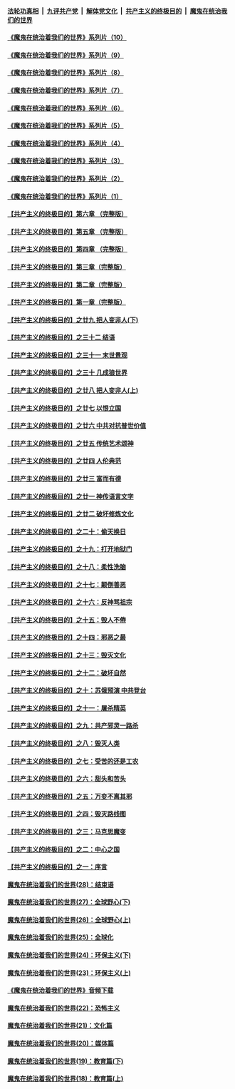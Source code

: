####  [法轮功真相](../../../../basic/blob/master/README.md?t=09100932) &nbsp;|&nbsp; [九评共产党](../../../../9ping.md/blob/master/README.md?t=09100932) &nbsp;|&nbsp; [解体党文化](../../../../jtdwh.md/blob/master/README.md?t=09100932)  &nbsp;|&nbsp; [共产主义的终极目的](../../../../gczydzjmd.md/blob/master/README.md?t=09100932) &nbsp;|&nbsp; [魔鬼在统治我们的世界](../../../../mgztzwmdsj.md/blob/master/README.md?t=09100932) 

#### [《魔鬼在统治着我们的世界》系列片（10）](../pages/nsc422/n12292670.md?t=09100932) 

#### [《魔鬼在统治着我们的世界》系列片（9）](../pages/nsc422/n12290859.md?t=09100932) 

#### [《魔鬼在统治着我们的世界》系列片（8）](../pages/nsc422/n12287445.md?t=09100932) 

#### [《魔鬼在统治着我们的世界》系列片（7）](../pages/nsc422/n12283425.md?t=09100932) 

#### [《魔鬼在统治着我们的世界》系列片（6）](../pages/nsc422/n12282314.md?t=09100932) 

#### [《魔鬼在统治着我们的世界》系列片（5）](../pages/nsc422/n12281419.md?t=09100932) 

#### [《魔鬼在统治着我们的世界》系列片（4）](../pages/nsc422/n12274024.md?t=09100932) 

#### [《魔鬼在统治着我们的世界》系列片（3）](../pages/nsc422/n12271322.md?t=09100932) 

#### [《魔鬼在统治着我们的世界》系列片（2）](../pages/nsc422/n12269049.md?t=09100932) 

#### [《魔鬼在统治着我们的世界》系列片（1）](../pages/nsc422/n12267575.md?t=09100932) 

#### [【共产主义的终极目的】第六章 （完整版）](../pages/nsc422/n11428913.md?t=09100932) 

#### [【共产主义的终极目的】第五章 （完整版）](../pages/nsc422/n11428912.md?t=09100932) 

#### [【共产主义的终极目的】第四章 （完整版）](../pages/nsc422/n11428907.md?t=09100932) 

#### [【共产主义的终极目的】第三章（完整版）](../pages/nsc422/n11428848.md?t=09100932) 

#### [【共产主义的终极目的】第二章（完整版）](../pages/nsc422/n11428831.md?t=09100932) 

#### [【共产主义的终极目的】第一章（完整版）](../pages/nsc422/n11417651.md?t=09100932) 

#### [【共产主义的终极目的】之廿九 把人变非人(下)](../pages/nsc422/n11344140.md?t=09100932) 

#### [【共产主义的终极目的】之三十二 结语](../pages/nsc422/n11360535.md?t=09100932) 

#### [【共产主义的终极目的】之三十一 末世景观](../pages/nsc422/n11351129.md?t=09100932) 

#### [【共产主义的终极目的】之三十 几成狼世界](../pages/nsc422/n11348280.md?t=09100932) 

#### [【共产主义的终极目的】之廿八 把人变非人(上)](../pages/nsc422/n11340492.md?t=09100932) 

#### [【共产主义的终极目的】之廿七 以恨立国](../pages/nsc422/n11336944.md?t=09100932) 

#### [【共产主义的终极目的】之廿六 中共对抗普世价值](../pages/nsc422/n11324785.md?t=09100932) 

#### [【共产主义的终极目的】之廿五 传统艺术颂神](../pages/nsc422/n11296396.md?t=09100932) 

#### [【共产主义的终极目的】之廿四 人伦典范](../pages/nsc422/n11296397.md?t=09100932) 

#### [【共产主义的终极目的】之廿三 富而有德](../pages/nsc422/n11283598.md?t=09100932) 

#### [【共产主义的终极目的】之廿一 神传语言文字](../pages/nsc422/n11263265.md?t=09100932) 

#### [【共产主义的终极目的】之廿二 破坏修炼文化](../pages/nsc422/n11245728.md?t=09100932) 

#### [【共产主义的终极目的】之二十：偷天换日](../pages/nsc422/n11238846.md?t=09100932) 

#### [【共产主义的终极目的】之十九：打开地狱门](../pages/nsc422/n11206376.md?t=09100932) 

#### [【共产主义的终极目的】之十八：柔性洗脑](../pages/nsc422/n11199994.md?t=09100932) 

#### [【共产主义的终极目的】之十七：颠倒善恶](../pages/nsc422/n11179782.md?t=09100932) 

#### [【共产主义的终极目的】之十六：反神骂祖宗](../pages/nsc422/n11166798.md?t=09100932) 

#### [【共产主义的终极目的】之十五：毁人不倦](../pages/nsc422/n11166792.md?t=09100932) 

#### [【共产主义的终极目的】之十四：邪恶之最](../pages/nsc422/n11150249.md?t=09100932) 

#### [【共产主义的终极目的】之十三：毁灭文化](../pages/nsc422/n11135227.md?t=09100932) 

#### [【共产主义的终极目的】之十二：破坏自然](../pages/nsc422/n11135214.md?t=09100932) 

#### [【共产主义的终极目的】之十：苏俄预演 中共登台](../pages/nsc422/n11118424.md?t=09100932) 

#### [【共产主义的终极目的】之十一：屠杀精英](../pages/nsc422/n11118442.md?t=09100932) 

#### [【共产主义的终极目的】之九：共产邪灵一路杀](../pages/nsc422/n11114139.md?t=09100932) 

#### [【共产主义的终极目的】之八：毁灭人类](../pages/nsc422/n11108503.md?t=09100932) 

#### [【共产主义的终极目的】之七：受苦的还是工农](../pages/nsc422/n11101809.md?t=09100932) 

#### [【共产主义的终极目的】之六：甜头和苦头](../pages/nsc422/n11096971.md?t=09100932) 

#### [【共产主义的终极目的】之五：万变不离其邪](../pages/nsc422/n11091285.md?t=09100932) 

#### [【共产主义的终极目的】之四：毁灭路线图](../pages/nsc422/n11086284.md?t=09100932) 

#### [【共产主义的终极目的】之三：马克思魔变](../pages/nsc422/n11061941.md?t=09100932) 

#### [【共产主义的终极目的】之二：中心之国](../pages/nsc422/n11047728.md?t=09100932) 

#### [【共产主义的终极目的】之一：序言](../pages/nsc422/n11086077.md?t=09100932) 

#### [魔鬼在统治着我们的世界(28)：结束语](../pages/nsc422/n10936246.md?t=09100932) 

#### [魔鬼在统治着我们的世界(27)：全球野心(下)](../pages/nsc422/n10928319.md?t=09100932) 

#### [魔鬼在统治着我们的世界(26)：全球野心(上)](../pages/nsc422/n10900318.md?t=09100932) 

#### [魔鬼在统治着我们的世界(25)：全球化](../pages/nsc422/n10788205.md?t=09100932) 

#### [魔鬼在统治着我们的世界(24)：环保主义(下)](../pages/nsc422/n10695307.md?t=09100932) 

#### [魔鬼在统治着我们的世界(23)：环保主义(上)](../pages/nsc422/n10688613.md?t=09100932) 

#### [《魔鬼在统治着我们的世界》音频下载](../pages/nsc422/n10635553.md?t=09100932) 

#### [魔鬼在统治着我们的世界(22)：恐怖主义](../pages/nsc422/n10614727.md?t=09100932) 

#### [魔鬼在统治着我们的世界(21)：文化篇](../pages/nsc422/n10597706.md?t=09100932) 

#### [魔鬼在统治着我们的世界(20)：媒体篇](../pages/nsc422/n10586579.md?t=09100932) 

#### [魔鬼在统治着我们的世界(19)：教育篇(下)](../pages/nsc422/n10564808.md?t=09100932) 

#### [魔鬼在统治着我们的世界(18)：教育篇(上)](../pages/nsc422/n10526970.md?t=09100932) 

